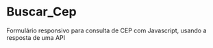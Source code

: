 # Buscar_Cep
Formulário responsivo  para consulta de CEP com Javascript, usando a resposta de uma API 
